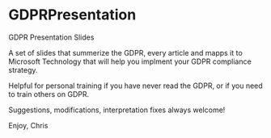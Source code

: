 # GDPRPresentation
GDPR Presentation Slides

A set of slides that summerize the GDPR, every article and mapps it to Microsoft Technology that will help you implment your GDPR compliance strategy.

Helpful for personal training if you have never read the GDPR, or if you need to train others on GDPR.

Suggestions, modifications, interpretation fixes always welcome!

Enjoy,
Chris
